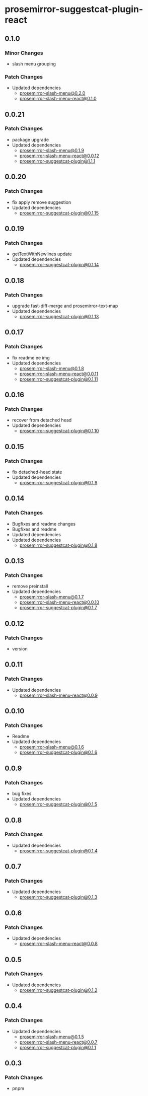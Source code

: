 # prosemirror-suggestcat-plugin-react

## 0.1.0

### Minor Changes

- slash menu grouping

### Patch Changes

- Updated dependencies
  - prosemirror-slash-menu@0.2.0
  - prosemirror-slash-menu-react@0.1.0

## 0.0.21

### Patch Changes

- package upgrade
- Updated dependencies
  - prosemirror-slash-menu@0.1.9
  - prosemirror-slash-menu-react@0.0.12
  - prosemirror-suggestcat-plugin@1.1.1

## 0.0.20

### Patch Changes

- fix apply remove suggestion
- Updated dependencies
  - prosemirror-suggestcat-plugin@0.1.15

## 0.0.19

### Patch Changes

- getTextWithNewlines update
- Updated dependencies
  - prosemirror-suggestcat-plugin@0.1.14

## 0.0.18

### Patch Changes

- upgrade fast-diff-merge and prosemirror-text-map
- Updated dependencies
  - prosemirror-suggestcat-plugin@0.1.13

## 0.0.17

### Patch Changes

- fix readme ee img
- Updated dependencies
  - prosemirror-slash-menu@0.1.8
  - prosemirror-slash-menu-react@0.0.11
  - prosemirror-suggestcat-plugin@0.1.11

## 0.0.16

### Patch Changes

- recover from detached head
- Updated dependencies
  - prosemirror-suggestcat-plugin@0.1.10

## 0.0.15

### Patch Changes

- fix detached-head state
- Updated dependencies
  - prosemirror-suggestcat-plugin@0.1.9

## 0.0.14

### Patch Changes

- Bugfixes and readme changes
- Bugfixes and readme
- Updated dependencies
- Updated dependencies
  - prosemirror-suggestcat-plugin@0.1.8

## 0.0.13

### Patch Changes

- remove preinstall
- Updated dependencies
  - prosemirror-slash-menu@0.1.7
  - prosemirror-slash-menu-react@0.0.10
  - prosemirror-suggestcat-plugin@0.1.7

## 0.0.12

### Patch Changes

- version

## 0.0.11

### Patch Changes

- Updated dependencies
  - prosemirror-slash-menu-react@0.0.9

## 0.0.10

### Patch Changes

- Readme
- Updated dependencies
  - prosemirror-slash-menu@0.1.6
  - prosemirror-suggestcat-plugin@0.1.6

## 0.0.9

### Patch Changes

- bug fixes
- Updated dependencies
  - prosemirror-suggestcat-plugin@0.1.5

## 0.0.8

### Patch Changes

- Updated dependencies
  - prosemirror-suggestcat-plugin@0.1.4

## 0.0.7

### Patch Changes

- Updated dependencies
  - prosemirror-suggestcat-plugin@0.1.3

## 0.0.6

### Patch Changes

- Updated dependencies
  - prosemirror-slash-menu-react@0.0.8

## 0.0.5

### Patch Changes

- Updated dependencies
  - prosemirror-suggestcat-plugin@0.1.2

## 0.0.4

### Patch Changes

- Updated dependencies
  - prosemirror-slash-menu@0.1.5
  - prosemirror-slash-menu-react@0.0.7
  - prosemirror-suggestcat-plugin@0.1.1

## 0.0.3

### Patch Changes

- pnpm
